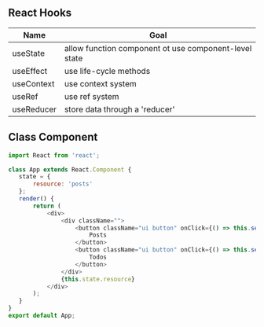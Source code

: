 ## React Hooks
 | Name       | Goal                                                  |
 | ---------- | ----------------------------------------------------- |
 | useState   | allow function component ot use component-level state |
 | useEffect  | use life-cycle methods                                |
 | useContext | use context system                                    |
 | useRef     | use ref system                                        |
 | useReducer | store data through a 'reducer'                        |
 
 ## Class Component
 ```javascript
 import React from 'react';

class App extends React.Component {
	state = {
		resource: 'posts'
	};
	render() {
		return (
			<div>
				<div className="">
					<button className="ui button" onClick={() => this.setState({ resource: 'posts' })}>
						Posts
					</button>
					<button className="ui button" onClick={() => this.setState({ resource: 'todos' })}>
						Todos
					</button>
				</div>
				{this.state.resource}
			</div>
		);
	}
}
export default App;
 ```